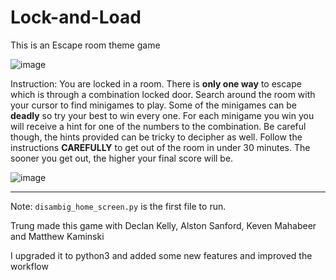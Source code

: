 # Lock-and-Load
This is an Escape room theme game

![image](https://user-images.githubusercontent.com/39042628/63475995-33143900-c44d-11e9-9fa0-64af87ee7ff0.png)

Instruction:
You are locked in a room. There is **only one way** to escape which is through a combination locked door. Search around the room with your cursor to find minigames to play. Some of the minigames can be **deadly** so try your best to win every one. For each minigame you win you will receive a hint for one of the numbers to the combination. Be careful though, the hints provided can be tricky to decipher as well. Follow the instructions **CAREFULLY** to get out of the room in under 30 minutes. The sooner you get out, the higher your final score will be.

![image](https://user-images.githubusercontent.com/39042628/63476042-6bb41280-c44d-11e9-99b4-1f2d659a9155.png)

___

Note: `disambig_home_screen.py` is the first file to run. 

Trung made this game with 
Declan Kelly, Alston Sanford, Keven Mahabeer and Matthew Kaminski

I upgraded it to python3 and added some new features and improved the workflow 
